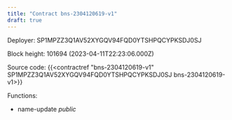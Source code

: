 ```yaml
---
title: "Contract bns-2304120619-v1"
draft: true
---
```

Deployer: SP1MPZZ3Q1AV52XYGQV94FQD0YTSHPQCYPKSDJ0SJ


 



Block height: 101694 (2023-04-11T22:23:06.000Z)

Source code: {{<contractref "bns-2304120619-v1" SP1MPZZ3Q1AV52XYGQV94FQD0YTSHPQCYPKSDJ0SJ bns-2304120619-v1>}}

Functions:

* name-update _public_
